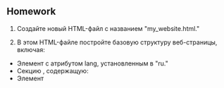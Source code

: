 ##  Homework

1. Создайте новый HTML-файл с названием "my_website.html."

2. В этом HTML-файле постройте базовую структуру веб-страницы, включая:

- Элемент <html> с атрибутом lang, установленным в "ru."
- Секцию <head>, содержащую:
- Элемент <title> с заголовком для вашей веб-страницы.

3. В секции <body> создайте простую веб-страницу со следующими элементами:

- Заголовок (<h1>) с заголовком для вашей веб-страницы.
- Параграф (<p>) с некоторым вводным текстом.
- Список (нумерованный или маркированный) с как минимум тремя элементами.
- Внешнюю ссылку (<a>) на веб-сайт на ваш выбор.

4. Создайте внешний файл стилей CSS с названием "styles.css."

5. В файле "styles.css" определите правила CSS для стилизации вашей веб-страницы. Включите следующие стили:

- Изменение шрифта (например, font-family, font-size, font-weight) для заголовков, абзацев и списков.
- Используйте цвета (например, цвет текста, фоновый цвет) для улучшения визуального восприятия вашей веб-страницы.
- Экспериментируйте с хотя бы одним селектором класса и одним селектором id для стилизации конкретных элементов вашей страницы.

P.S.: Вы можете быть творческими в отношении контента и дизайна вашей веб-страницы. Цель - практика концепций HTML и CSS, рассмотренных в уроке.